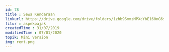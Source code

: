 ```yaml
---
id: 78
title : Sewa Kendaraan
linkurl: https://drive.google.com/drive/folders/1zhb9SmmzMPXcYbE160nG6s-lqKAseV4r?usp=sharing
fitur : aspekpajak
createdTime : 31/07/2019
modifiedTime : 07/01/2020
topik: Mini Version
img: rent.png
---
```

